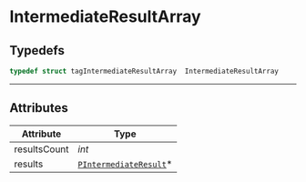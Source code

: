 # IntermediateResultArray
  

## Typedefs

```cpp
typedef struct tagIntermediateResultArray  IntermediateResultArray
```  
  
---
  

## Attributes
  
| Attribute | Type |
|---------- | ---- |
| resultsCount | *int* |
| results | [`PIntermediateResult`](IntermediateResult.md)*  |

